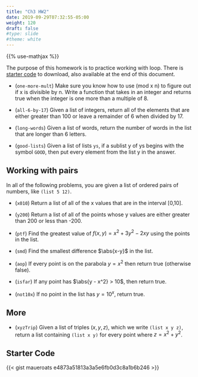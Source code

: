 ```yaml
---
title: "Ch3 HW2"
date: 2019-09-29T07:32:55-05:00
weight: 120
draft: false
#type: slide
#theme: white
---
```


{{% use-mathjax %}}
$\newcommand{\abs}[1]{\lvert{#1}\rvert}$

The purpose of this homework is to practice working with loop. There is [starter code](hw2.lisp) to download, also available at the end of this document.

* (`one-more-mult`) Make sure you know how to use (mod x n) to figure out if x is
divisible by n. Write a function that takes in an integer and returns
true when the integer is one more than a multiple of 8.

* (`all-6-by-17`) Given a list of integers, return all of the elements that are
either greater than 100 or leave a remainder of 6 when divided by 17.

* (`long-words`) Given a list of words, return the number of words in the list that
  are longer than 6 letters.

* (`good-lists`) Given a list of lists `ys`, if a sublist y of ys begins with the
symbol `GOOD`, then put every element from the list y in the answer.

## Working with pairs

In all of the following problems, you are given a list of ordered
pairs of numbers, like `(list 5 12)`.

* (`x010`) Return a list of all of the x values that are in the interval [0,10].

* (`y200`) Return a list of all of the points whose y values are 
  either greater than 200 or less than -200.

* (`ptf`) Find the greatest value of $f(x,y) = x^2 + 3 y^2 - 2 x y$ using the
  points in the list.

* (`smd`) Find the smallest difference $\abs{x-y}$ in the list.

* (`aop`) If every point is on the parabola $y=x^2$ then return true (otherwise false).

* (`isfar`) If any point has $\abs{y - x^2} > 10$, then return true.

* (`not10x`) If no point in the list has $y = 10^x$, return true. 

## More

* (`xyzTrip`) Given a list of triples $(x,y,z)$, which we write `(list x y z)`, 
  return a list containing `(list x y)` for every point where $z=x^2+y^2$.

## Starter Code

{{< gist maueroats e4873a51813a3a5e6fb0d3c8a1b6b246 >}}
